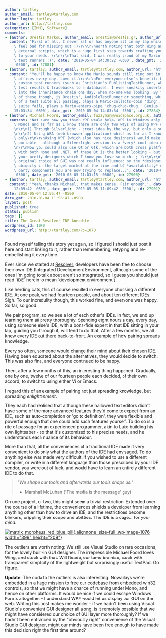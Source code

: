 ```yaml
---
author: tartley
author_email: tartley@tartley.com
author_login: tartley
author_url: http://tartley.com
categories: [IMHO, Software]
comments:
- {author: Orestis Markou, author_email: orestis@orestis.gr, author_url: 'http://orestis.gr',
  content: "First of all, I never sat or had anyone sit in my lap while pairing. I\
    \ feel bad for missing out :)\r\n\r\nWorth noting that both Wing and TextPad support\
    \ external scripts, which is a huge first step towards crafting your environment\
    \ to your needs. \r\n\r\nThat said, I was really proud of my Mario-sound playing\
    \ test runners :)", date: '2010-05-04 14:30:22 -0500', date_gmt: '2010-05-04 13:30:22
    -0500', id: 27881}
- {author: tartley, author_email: tartley@tartley.com, author_url: 'http://tartley.com',
  content: "You'll be happy to know the Mario sounds still ring out in the Resolver\
    \ offices every day. Love it.\r\n\r\nFor everyone else's benefit: We have many\
    \ custom test runners (such as Christian's PublishingTestRunner, which publishes\
    \ test results & tracebacks to a database). I even sneakily inserted a ColoredTextTestRunner\
    \ into the inheritance chain one day, when no-one was looking. By far the best\
    \ of these though, is Orestis', AudibleTestRunner or something, which on the event\
    \ of a test suite all passing, plays a Mario-collects-coin 'ding', and when a\
    \ suite fails, plays a Mario-enters-pipe 'chug-chug-chug.' Genius.", date: '2010-05-04
    15:03:34 -0500', date_gmt: '2010-05-04 14:03:34 -0500', id: 27884}
- {author: Michael Foord, author_email: fuzzyman@voidspace.org.uk, author_url: 'http://www.voidspace.org.uk',
  content: "Not sure how you think WPF would help. WPF is Windows only (not part of\
    \ Mono) and as far as I know there are only two ways of using WPF on the web:\r\
    \n\r\n1) Through Silverlight - great idea by the way, but only a subset of WPF\r\
    \n\r\n2) Using WBA (web browser application) which as far as I know is also Windows\
    \ only\r\n\r\nUsing WPF (which also has nice designers) would make the app less\
    \ portable - although a Silverlight version is a *very* cool idea of course.\r\
    \n\r\nNow you could also use Qt or Gtk, which are both cross platform and work\
    \ with both Mono and .NET. Of these Qt is the better looking - but you would lose\
    \ your pretty designers which I know you love so much. ;-)\r\n\r\nI think the\
    \ original choice of GUI was not really influenced by the *designers* but by a)\
    \ ubiquity in the target market at the time and b) *availability* of the third\
    \ party components you are now trying to replace...", date: '2010-05-05 12:03:15
    -0500', date_gmt: '2010-05-05 11:03:15 -0500', id: 27900}
- {author: tartley, author_email: tartley@tartley.com, author_url: 'http://tartley.com',
  content: 'Yeah, thanks Michael, that makes sense. Fair enough.', date: '2010-05-05
    12:09:42 -0500', date_gmt: '2010-05-05 11:09:42 -0500', id: 27901}
date: 2010-05-04 12:56:47 -0500
date_gmt: 2010-05-04 11:56:47 -0500
layout: post
published: true
status: publish
tags: []
title: The Great Resolver IDE Anecdote
wordpress_id: 1070
wordpress_url: http://tartley.com/?p=1070
---
```


Found myself telling this story yet again, so I figured I should just
post it here and start linking to it, rather than remembering, retyping
and re-embellishing it every time.

Ever since we started at [Resolver](http://www.resolversystems.com/),
developers have been free to choose their own IDE (Integrated
Development Environment, although some of the ones I'm going to talk
about aren't so integrated, so I guess you should just read 'IDE' herein
to mean 'development environment').

Like herding cats, this of course resulted in everyone choosing a
different IDE. At one peak, we had fourteen people, and about ten
different IDEs. Sigh. To our incredulity though, this worked fine, and
everyone was happy. So far, so good.

We pair program, so we see a lot of each other's IDEs. In fact, we end
up learning them all pretty thoroughly. Spending eight hours a day,
every day, using someone else's IDE, with a bona-fide expert in that IDE
sitting in your lap, guiding you through it, will tend to do that. After
a few months, we all knew every IDE out there back-to-front. An example
of how pairing spreads knowledge.

Every so often, someone would change their mind about their chosen IDE.
Having been educated about the alternatives, they would decide to
switch. This was also fine, and everyone continued to be happy.

Then, after a few months of this, an interesting thing happened.
Gradually, one by one, twelve of our fourteen people each decided, of
their own accord, to switch to using either Vi or Emacs.

I regard this of an example of pairing not just spreading knowledge, but
spreading *enlightenment*.

They each had realised that although these hallowed text editors didn't
have some of the more advanced features they'd come to expect from an
IDE, such as auto-completion or 'go to definition', they were flexible
and powerful enough that one could add such features yourself. To do so
is a rite of passage for an experienced programmer, akin to Luke
building his own lightsaber - so that it's customized to his precise
needs, and he understands each nuance of its behaviour.

More than that, all the conveniences of a traditional IDE made it very
convenient to do only what the authors of the IDE had envisaged. To do
anything else was made very difficult. If you wished to use a different
compiler, or write in a different language than those prescribed by your
IDE vendor, you were out of luck, and would have to learn an entirely
different IDE to do that.

> *"We shape our tools and afterwards our tools shape us."*
>
> - Marshall McLuhan ('The media is the message' guy)

On one project, or two, this might seem a trivial restriction. Extended
over the course of a lifetime, the conveniences shields a developer from
learning anything other than how to drive an IDE, and the restrictions
become blinkers, crippling their scope and abilities. The IDE is a
cage... for your *mind*.

[![](http://tartley.com/wp-content/uploads/2010/05/matrix_morpheus_red_blue_pill.jpg "matrix_morpheus_red_blue_pill"){.alignnone
.size-full .wp-image-1076 width="399"
height="209"}](http://tartley.com/wp-content/uploads/2010/05/matrix_morpheus_red_blue_pill.jpg)

The outliers are worth noting: We still use Visual Studio on rare
occasions, for the lovely built-in GUI designer. The irrepressible
Michael Foord loves Wing, and stuck with that. Will Reade, our tame
brainiac, stuck with transparent simplicity of the lightweight but
surprisingly useful TextPad. Go figure.

**Update**: The coda to the outliers is also interesting. Nowadays we're
embedded in a huge mission to free our codebase from embedded win32
controls, so that we might have a chance of running under Mono, and
hence on other platforms. It would be nice if we could escape Windows
Forms altogether - I understand WPF would let us display our GUI on the
web. Writing this post makes me wonder - if we hadn't been using Visual
Studio's convenient GUI designer all along, is it remotely possible that
we might have considered our choice of GUI layer more thoroughly? If we
hadn't been entranced by the "obviously right" convenience of the Visual
Studio GUI designer, might our minds have been free enough to have made
this decision right the first time around?
